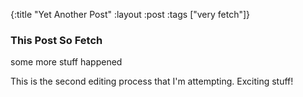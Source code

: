 {:title "Yet Another Post"
 :layout :post
 :tags  ["very fetch"]}

### This Post So Fetch

some more stuff happened

This is the second editing process that I'm attempting.
Exciting stuff!
